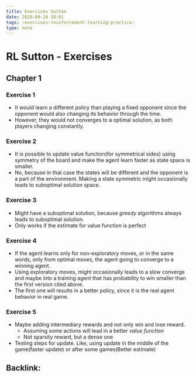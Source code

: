 ```yaml
---
title: Exercises Sutton
date: 2020-09-24 18:01
tags: :exercises:reinforcement-learning:practice:
type: note
---
```


# RL Sutton - Exercises # 

## Chapter 1

### Exercise 1 

* It would learn a different policy than playing a fixed opponent since the opponent would also changing its behavior
through the time.
* However, they would not converges to a optimal solution, as both players changing constantly. 

### Exercise 2

* It is possible to update value function(for symmetrical sides) using symmetry of the board and make the agent learn faster as state space is
  smaller.
* No, because in that case the states will be different and the opponent is a part of the environment. Making a state
  symmetric might occasionally leads to suboptimal solution space.

### Exercise 3

* Might have a suboptimal solution, because *greedy* algorithms always leads to suboptimal solution. 
* Only works if the estimate for value function is perfect

### Exercise 4

* If the agent learns only for non-exploratory moves, or in the same words, only from optimal moves, the agent going to
  converge to a winning agent. 
* Using exploratory moves, might occasionally leads to a slow converge and maybe into a training agent that has
  probability to win smaller than the first version cited above. 
* The first one will results in a better policy, since it is the real agent behavior in real game. 

### Exercise 5

* Maybe adding intermediary rewards and not only win and lose reward. 
    - Assuming some actions will lead in a better *value function* 
    - Not sparsity reward, but a dense one
* Testing steps for update. Like, using update in the middle of the game(faster update) or after some games(Better estimate)





Backlink: 
----
